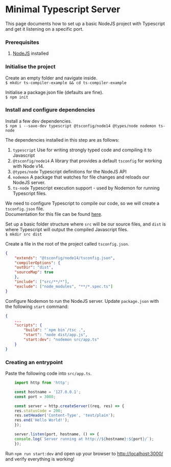 # Minimal Typescript Server
This page documents how to set up a basic NodeJS project with Typescript and get it listening on a specific port.

### Prerequisites
1. [NodeJS](https://nodejs.org/en/) installed

### Initialise the project
Create an empty folder and navigate inside.  
`$ mkdir ts-compiler-example && cd ts-compiler-example`  

Initialise a package.json file (defaults are fine).  
`$ npm init`  

### Install and configure dependencies

Install a few dev dependencies.  
`$ npm i --save-dev typescript @tsconfig/node14 @types/node nodemon ts-node`  

The dependencies installed in this step are as follows:  
1. `typescript` Use for writing strongly typed code and compiling it to Javascript
2. `@tsconfig/node14` A library that provides a default `tsconfig` for working with Node v14.  
3. `@types/node` Typescript definitions for the NodeJS API
4. `nodemon` A package that watches for file changes and reloads our NodeJS server.  
5. `ts-node` Typescript execution support - used by Nodemon for running Typescript files.

We need to configure Typescript to compile our code, so we will create a `tsconfig.json` file.  
Documentation for this file can be found [here](https://www.typescriptlang.org/tsconfig).

Set up a basic folder structure where `src` will be our source files, and `dist` is where Typescript will output the compiled Javascript files.  
`$ mkdir src dist`

Create a file in the root of the project called `tsconfig.json`.  

```json title="tsconfig.json"
{
    "extends": "@tsconfig/node14/tsconfig.json",
    "compilerOptions": {
    "outDir": "dist",
    "sourceMap": true
    },
    "include": ["src/**/*"],
    "exclude": ["node_modules", "**/*.spec.ts"]
}
```

Configure Nodemon to run the NodeJS server. Update `package.json` with the following `start` command:

```json title="package.json"
{
    ...
    "scripts": {
        "build": "`npm bin`/tsc .",
        "start": "node dist/app.js",
        "start:dev": "nodemon src/app.ts"
    }
}
```

### Creating an entrypoint
Paste the following code into `src/app.ts`.  

```ts title="src/app.ts"
    import http from 'http';

    const hostname = '127.0.0.1';
    const port = 3000;

    const server = http.createServer((req, res) => {
    res.statusCode = 200;
    res.setHeader('Content-Type', 'text/plain');
    res.end('Hello World!');
    });

    server.listen(port, hostname, () => {
    console.log(`Server running at http://${hostname}:${port}/`);
    });
```

Run `npm run start:dev` and open up your browser to [http://localhost:3000/](http://localhost:3000/) and verify everything is working!
